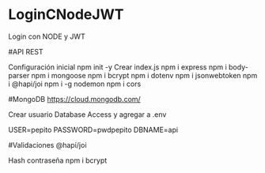 # LoginCNodeJWT
Login con NODE y JWT

#API REST

Configuración inicial
npm init -y
Crear index.js
npm i express
npm i body-parser
npm i mongoose
npm i bcrypt
npm i dotenv
npm i jsonwebtoken
npm i @hapi/joi
npm i -g nodemon
npm i cors

#MongoDB
https://cloud.mongodb.com/

Crear usuario Database Access y agregar a .env

USER=pepito
PASSWORD=pwdpepito
DBNAME=api

#Validaciones @hapi/joi

Hash contraseña
npm i bcrypt

